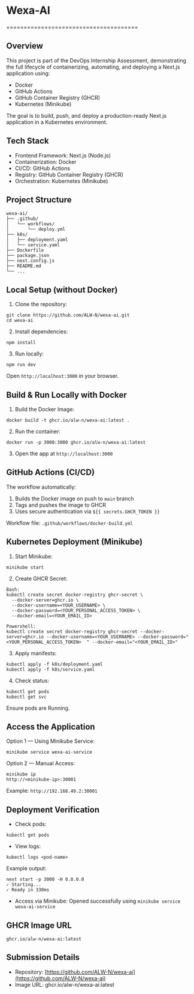 # Wexa-AI

======================================

## Overview

This project is part of the DevOps Internship Assessment, demonstrating the full lifecycle of containerizing, automating, and deploying a Next.js application using:

* Docker
* GitHub Actions
* GitHub Container Registry (GHCR)
* Kubernetes (Minikube)

The goal is to build, push, and deploy a production-ready Next.js application in a Kubernetes environment.

## Tech Stack

* Frontend Framework: Next.js (Node.js)
* Containerization: Docker
* CI/CD: GitHub Actions
* Registry: GitHub Container Registry (GHCR)
* Orchestration: Kubernetes (Minikube)

## Project Structure

```
wexa-ai/
├── .github/
│   └── workflows/
│       └── deploy.yml
├── k8s/
│   ├── deployment.yaml
│   └── service.yaml
├── Dockerfile
├── package.json
├── next.config.js
├── README.md
└── ...
```

## Local Setup (without Docker)

1. Clone the repository:

```
git clone https://github.com/ALW-N/wexa-ai.git
cd wexa-ai
```

2. Install dependencies:

```
npm install
```

3. Run locally:

```
npm run dev
```

Open `http://localhost:3000` in your browser.

## Build & Run Locally with Docker

1. Build the Docker Image:

```
docker build -t ghcr.io/alw-n/wexa-ai:latest .
```

2. Run the container:

```
docker run -p 3000:3000 ghcr.io/alw-n/wexa-ai:latest
```

3. Open the app at `http://localhost:3000`

## GitHub Actions (CI/CD)

The workflow automatically:

1. Builds the Docker image on push to `main` branch
2. Tags and pushes the image to GHCR
3. Uses secure authentication via `${{ secrets.GHCR_TOKEN }}`

Workflow file: `.github/workflows/docker-build.yml`

## Kubernetes Deployment (Minikube)

1. Start Minikube:

```
minikube start
```

2. Create GHCR Secret:

```
Bash:
kubectl create secret docker-registry ghcr-secret \
  --docker-server=ghcr.io \
  --docker-username=<YOUR_USERNAME> \
  --docker-password=<YOUR_PERSONAL_ACCESS_TOKEN> \
  --docker-email=<YOUR_EMAIL_ID>

Powershell:
kubectl create secret docker-registry ghcr-secret --docker-server=ghcr.io --docker-username=<YOUR_USERNAME> --docker-password="<YOUR_PERSONAL_ACCESS_TOKEN>  " --docker-email="<YOUR_EMAIL_ID>"

```

3. Apply manifests:

```
kubectl apply -f k8s/deployment.yaml
kubectl apply -f k8s/service.yaml
```

4. Check status:

```
kubectl get pods
kubectl get svc
```

Ensure pods are Running.

## Access the Application

Option 1 — Using Minikube Service:

```
minikube service wexa-ai-service
```

Option 2 — Manual Access:

```
minikube ip
http://<minikube-ip>:30001
```

Example: `http://192.168.49.2:30001`

## Deployment Verification

* Check pods:

```
kubectl get pods
```

* View logs:

```
kubectl logs <pod-name>
```

Example output:

```
next start -p 3000 -H 0.0.0.0
✓ Starting...
✓ Ready in 330ms
```

* Access via Minikube: Opened successfully using `minikube service wexa-ai-service`

## GHCR Image URL

```
ghcr.io/alw-n/wexa-ai:latest
```

## Submission Details

* Repository: [https://github.com/ALW-N/wexa-ai](https://github.com/ALW-N/wexa-ai)
* Image URL: ghcr.io/alw-n/wexa-ai:latest

